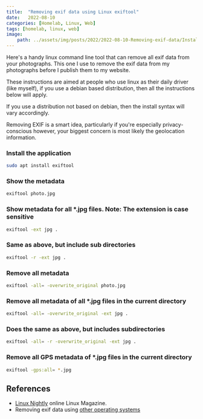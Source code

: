 ```yaml
---
title:  "Removing exif data using Linux exiftool"
date:   2022-08-10
categories: [Homelab, Linux, Web]
tags: [homelab, linux, web]
image:
    path: ../assets/img/posts/2022/2022-08-10-Removing-exif-data/Install_exiftool.png
---
```


Here's a handy linux command line tool that can remove all exif data from your photographs. This one I use to remove the exif data from my photographs before I publish them to my website.

These instructions are aimed at people who use linux as their daily driver (like myself), if you use a debian based distribution, then all the instructions below will apply.

If you use a distribution not based on debian, then the install syntax will vary accordingly.

Removing EXIF is a smart idea, particularly if you're especially privacy-conscious however, your biggest concern is most likely the geolocation information.

### Install the application

~~~bash
sudo apt install exiftool
~~~

### Show the metadata

~~~bash
exiftool photo.jpg
~~~

### Show metadata for all *.jpg files. Note: The extension is case sensitive

~~~bash
exiftool -ext jpg .
~~~

### Same as above, but include sub directories

~~~bash
exiftool -r -ext jpg .
~~~

### Remove all metadata

~~~bash
exiftool -all= -overwrite_original photo.jpg
~~~

### Remove all metadata of all *.jpg files in the current directory

~~~bash
exiftool -all= -overwrite_original -ext jpg .
~~~

### Does the same as above, but includes subdirectories

~~~bash
exiftool -all= -r -overwrite_original -ext jpg .
~~~

### Remove all GPS metadata of *.jpg files in the current directory

~~~bash
exiftool -gps:all= *.jpg
~~~

## References

- [Linux Nightly](https://linuxnightly.com/how-to-remove-exif-data-via-linux-command-line/) online Linux Magazine.
- Removing exif data using [other operating systems](https://www.howtogeek.com/203592/what-is-exif-data-and-how-to-remove-it/)
